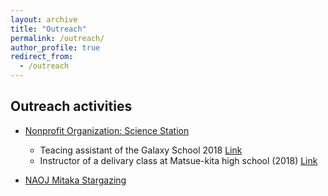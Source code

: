 ```yaml
---
layout: archive
title: "Outreach"
permalink: /outreach/
author_profile: true
redirect_from:
  - /outreach
---
```

     
## Outreach activities
- [Nonprofit Organization: Science Station](http://www.sciencestation.jp/index.html)
	- Teacing assistant of the Galaxy School 2018 [Link](http://www.sciencestation.jp/activities/2018/gs21/index.html)
	- Instructor of a delivary class at Matsue-kita high school (2018) [Link](http://sciencestation.jp/activities/2018/delivery83/index.html)
	
- [NAOJ Mitaka Stargazing](https://prc.nao.ac.jp/stargazing/)

